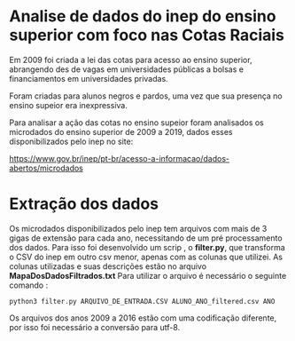 # Analise de dados do inep do ensino superior com foco nas Cotas Raciais
Em 2009 foi criada a lei das cotas para acesso ao ensino superior, abrangendo des de vagas em universidades públicas a bolsas e financiamentos em universidades privadas. 

Foram criadas para alunos negros e pardos, uma vez que sua presença no ensino supeior era inexpressiva.

Para analisar a ação das cotas no ensino supeior foram analisados os microdados do ensino superior de 2009 a 2019, dados esses disponibilizados pelo inep no site:

https://www.gov.br/inep/pt-br/acesso-a-informacao/dados-abertos/microdados

# Extração dos dados
Os microdados disponibilizados pelo inep tem arquivos com mais de 3 gigas de extensão para cada ano, necessitando de um pré processamento dos dados.
Para isso foi desenvolvido um scrip , o **filter.py**, que transforma o CSV do inep em outro csv menor, apenas com as colunas que utilizei.
As colunas utilizadas e suas descrições estão no arquivo **MapaDosDadosFiltrados.txt**
Para utilizar o arquivo é necessário o seguinte comando :
```shell 
python3 filter.py ARQUIVO_DE_ENTRADA.CSV ALUNO_ANO_filtered.csv ANO
```
Os arquivos dos anos 2009 a 2016 estão com uma codificação diferente, por isso foi necessário a conversão para utf-8.


